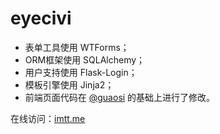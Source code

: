 # eyecivi

- 表单工具使用  WTForms；
- ORM框架使用 SQLAlchemy；
- 用户支持使用 Flask-Login；
- 模板引擎使用 Jinja2；
- 前端页面代码在 [@guaosi](https://gitee.com/guaosi/flask-yushu) 的基础上进行了修改。

在线访问：[imtt.me](https://imtt.me)

